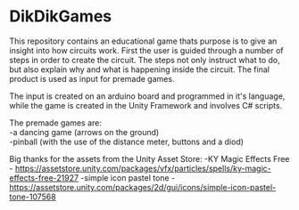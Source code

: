 # DikDikGames
This repository contains an educational game thats purpose is to give an insight into how circuits work. First the user is guided through a number of steps in order to create the circuit. The steps not only instruct what to do, but also explain why and what is happening inside the circuit. The final product is used as input for premade games. 

The input is created on an arduino board and programmed in it's language, while the game is created in the Unity Framework and involves C# scripts.

The premade games are:  
  -a dancing game (arrows on the ground)  
  -pinball (with the use of the distance meter, buttons and a diod)
  
Big thanks for the assets from the Unity Asset Store:
  -KY Magic Effects Free - https://assetstore.unity.com/packages/vfx/particles/spells/ky-magic-effects-free-21927
  -simple icon pastel tone - https://assetstore.unity.com/packages/2d/gui/icons/simple-icon-pastel-tone-107568

